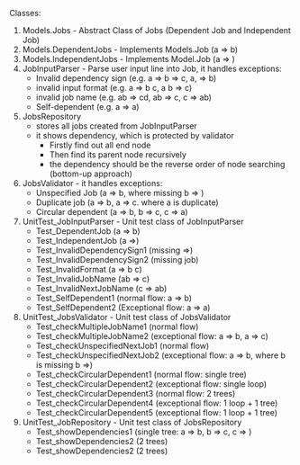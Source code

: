 Classes: 
1. Models.Jobs - Abstract Class of Jobs (Dependent Job and Independent Job)
2. Models.DependentJobs - Implements Models.Job (a => b)
3. Models.IndependentJobs - Implements Model.Job (a => )
4. JobInputParser - Parse user input line into Job, it handles exceptions:
   - Invalid dependency sign (e.g. a => b => c, a, => b)
   - invalid input format (e.g. a => b c, a b => c)
   - invalid job name (e.g. ab => cd, ab => c, c => ab)
   - Self-dependent (e.g. a => a)
5. JobsRepository 
   - stores all jobs created from JobInputParser
   - it shows dependency, which is protected by validator
      - Firstly find out all end node
      - Then find its parent node recursively
      - the dependency should be the reverse order of node searching (bottom-up approach)
6. JobsValidator - it handles exceptions:
   - Unspecified Job (a => b, where missing b => )
   - Duplicate job (a => b, a => c. where a is duplicate)
   - Circular dependent (a => b, b => c, c => a)
7. UnitTest_JobInputParser - Unit test class of JobInputParser
   - Test_DependentJob (a => b)
   - Test_IndependentJob (a =>)
   - Test_InvalidDependencySign1 (missing =>)
   - Test_InvalidDependencySign2 (missing job)
   - Test_InvalidFormat (a => b c)
   - Test_InvalidJobName (ab => c)
   - Test_InvalidNextJobName (c => ab)
   - Test_SelfDependent1 (normal flow: a => b)
   - Test_SelfDependent2 (Exceptional flow: a => a)
8. UnitTest_JobsValidator - Unit test class of JobsValidator
   - Test_checkMultipleJobName1 (normal flow)
   - Test_checkMultipleJobName2 (exceptional flow: a => b, a => c)
   - Test_checkUnspecifiedNextJob1 (normal flow)
   - Test_checkUnspecifiedNextJob2 (exceptional flow: a => b, where b is missing b =>)
   - Test_checkCircularDependent1 (normal flow: single tree)
   - Test_checkCircularDependent2 (exceptional flow: single loop)
   - Test_checkCircularDependent3 (normal flow: 2 trees)
   - Test_checkCircularDependent4 (exceptional flow: 1 loop + 1 tree)
   - Test_checkCircularDependent5 (exceptional flow: 1 loop + 1 tree)
9. UnitTest_JobRepository  - Unit test class of JobsRepository
   - Test_showDependencies1 (single tree: a => b, b => c, c => )
   - Test_showDependencies2 (2 trees)
   - Test_showDependencies2 (2 trees)
